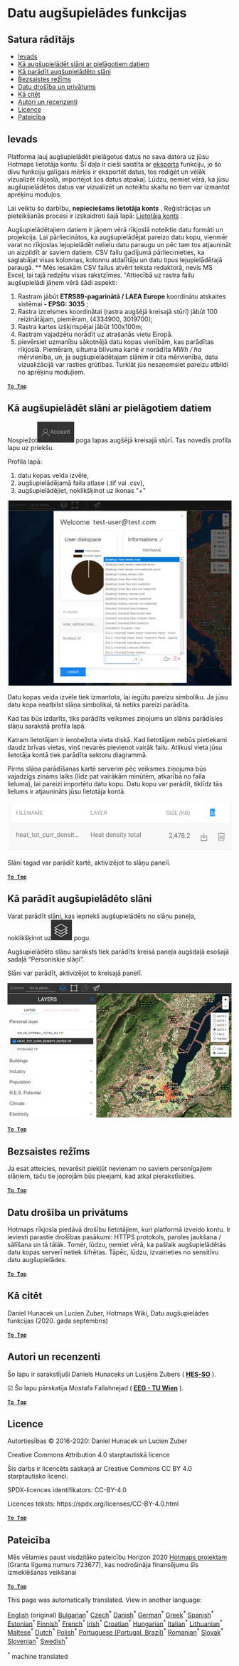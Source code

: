 <h1><a class="anchor" id="data-upload-functionalities" href="#data-upload-functionalities"><i class="fa fa-link"></i></a>Datu augšupielādes funkcijas</h1><h2><a class="anchor" id="table-of-contents" href="#table-of-contents"><i class="fa fa-link"></i></a> Satura rādītājs</h2><ul><li> <a href="#introduction">Ievads</a></li><li> <a href="#how-to-upload-a-layer-with-custom-data">Kā augšupielādēt slāni ar pielāgotiem datiem</a></li><li> <a href="#how-to-display-an-uploaded-layer">Kā parādīt augšupielādēto slāni</a></li><li> <a href="#offline-mode">Bezsaistes režīms</a></li><li> <a href="#data-security-and-privacy">Datu drošība un privātums</a></li><li> <a href="#how-to-cite">Kā citēt</a></li><li> <a href="#authors-and-reviewers">Autori un recenzenti</a></li><li> <a href="#license">Licence</a></li><li> <a href="#acknowledgement">Pateicība</a></li></ul><h2><a class="anchor" id="introduction" href="#introduction"><i class="fa fa-link"></i></a> Ievads</h2><p> Platforma ļauj augšupielādēt pielāgotus datus no sava datora uz jūsu Hotmaps lietotāja kontu. Šī daļa ir cieši saistīta ar <a href="Data-export-functionalities">eksporta</a> funkciju, jo šo divu funkciju galīgais mērķis ir eksportēt datus, tos rediģēt un vēlāk vizualizēt rīkjoslā, importējot šos datus atpakaļ. Lūdzu, ņemiet vērā, ka jūsu augšupielādētos datus var vizualizēt un noteiktu skaitu no tiem var izmantot aprēķinu moduļos.</p><p> Lai veiktu šo darbību, <strong>nepieciešams lietotāja konts</strong> . Reģistrācijas un pieteikšanās procesi ir izskaidroti šajā lapā: <a href="Introduction-to-user-interface#Connect">Lietotāja konts</a> .</p><p> Augšupielādētajiem datiem ir jāņem vērā rīkjoslā noteiktie datu formāti un projekcija. Lai pārliecinātos, ka augšupielādējat pareizo datu kopu, vienmēr varat no rīkjoslas lejupielādēt nelielu datu paraugu un pēc tam tos atjaunināt un aizpildīt ar saviem datiem. CSV failu gadījumā pārliecinieties, ka saglabājat visas kolonnas, kolonnu atdalītāju un datu tipus lejupielādētajā paraugā. ** Mēs iesakām CSV failus atvērt teksta redaktorā, nevis MS Excel, lai tajā redzētu visas rakstzīmes. &quot;Attiecībā uz rastra failu augšupielādi jāņem vērā šādi aspekti:</p><ol><li> Rastram jābūt <strong>ETRS89-pagarinātā / LAEA Europe</strong> koordinātu atskaites sistēmai <strong>- EPSG: 3035</strong> ;</li><li> Rastra izcelsmes koordinātai (rastra augšējā kreisajā stūrī) jābūt 100 reizinātājam, piemēram, (4334900, 3019700);</li><li> Rastra kartes izšķirtspējai jābūt 100x100m;</li><li> Rastram vajadzētu norādīt uz atrašanās vietu Eiropā.</li><li> pievērsiet uzmanību sākotnējā datu kopas vienībām, kas parādītas rīkjoslā. Piemēram, siltuma blīvuma kartē ir norādīta <em>MWh / ha</em> mērvienība, un, ja augšupielādētajam slānim ir cita mērvienība, datu vizualizācijā var rasties grūtības. Turklāt jūs nesaņemsiet pareizu atbildi no aprēķinu moduļiem.</li></ol><p> <a href="#table-of-contents"><strong><code>To Top</code></strong></a></p><h2><a class="anchor" id="how-to-upload-a-layer-with-custom-data" href="#how-to-upload-a-layer-with-custom-data"><i class="fa fa-link"></i></a> Kā augšupielādēt slāni ar pielāgotiem datiem</h2><p> Nospiežot<img alt="konta poga" src="../images/account-btn.png"/> poga lapas augšējā kreisajā stūrī. Tas novedīs profila lapu uz priekšu.</p><p> Profila lapā:</p><ol><li> datu kopas veida izvēle,</li><li> augšupielādējamā faila atlase (.tif vai .csv),</li><li> augšupielādējiet, noklikšķinot uz ikonas &quot;+&quot;</li></ol><img alt="profila lapas augšupielāde" src="../images/profile-upload.png"/><p> Datu kopas veida izvēle tiek izmantota, lai iegūtu pareizu simboliku. Ja jūsu datu kopa neatbilst slāņa simbolikai, tā netiks pareizi parādīta.</p><p> Kad tas būs izdarīts, tiks parādīts veiksmes ziņojums un slānis parādīsies slāņu sarakstā profila lapā.</p><p> Katram lietotājam ir ierobežota vieta diskā. Kad lietotājam nebūs pietiekami daudz brīvas vietas, viņš nevarēs pievienot vairāk failu. Atlikusī vieta jūsu lietotāja kontā tiek parādīta sektoru diagrammā.</p><p> Pirms slāņa parādīšanas kartē serverim pēc veiksmes ziņojuma būs vajadzīgs zināms laiks (līdz pat vairākām minūtēm, atkarībā no faila lieluma), lai pareizi importētu datu kopu. Datu kopu var parādīt, tiklīdz tās lielums ir atjaunināts jūsu lietotāja kontā.</p><img alt="upload_complete" src="../images/upload_complete.png"/><p> Slāni tagad var parādīt kartē, aktivizējot to slāņu panelī.</p><p> <a href="#table-of-contents"><strong><code>To Top</code></strong></a></p><h2><a class="anchor" id="how-to-display-an-uploaded-layer" href="#how-to-display-an-uploaded-layer"><i class="fa fa-link"></i></a> Kā parādīt augšupielādēto slāni</h2><p> Varat parādīt slāni, kas iepriekš augšupielādēts no slāņu paneļa, noklikšķinot uz<img alt="slāņu poga" src="../images/layers-btn.png"/> pogu.</p><p> Augšupielādēto slāņu saraksts tiek parādīts kreisā paneļa augšdaļā esošajā sadaļā “Personiskie slāņi”.</p><p> Slāni var parādīt, aktivizējot to kreisajā panelī.</p><img alt="augšupielādēt displeja slāni" src="../images/upload-layers.png"/><p> <a href="#table-of-contents"><strong><code>To Top</code></strong></a></p><h2><a class="anchor" id="offline-mode" href="#offline-mode"><i class="fa fa-link"></i></a> Bezsaistes režīms</h2><p> Ja esat atteicies, nevarēsit piekļūt nevienam no saviem personīgajiem slāņiem, taču tie joprojām būs pieejami, kad atkal pierakstīsities.</p><p> <a href="#table-of-contents"><strong><code>To Top</code></strong></a></p><h2><a class="anchor" id="data-security-and-privacy" href="#data-security-and-privacy"><i class="fa fa-link"></i></a> Datu drošība un privātums</h2><p> Hotmaps rīkjosla piedāvā drošību lietotājiem, kuri platformā izveido kontu. Ir ieviesti parastie drošības pasākumi: HTTPS protokols, paroles jaukšana / sālīšana un tā tālāk. Tomēr, lūdzu, ņemiet vērā, ka pašlaik augšupielādētās datu kopas serverī netiek šifrētas. Tāpēc, lūdzu, izvairieties no sensitīvu datu augšupielādes.</p><p> <a href="#table-of-contents"><strong><code>To Top</code></strong></a></p><h2><a class="anchor" id="how-to-cite" href="#how-to-cite"><i class="fa fa-link"></i></a> Kā citēt</h2><p> Daniel Hunacek un Lucien Zuber, Hotmaps Wiki, Datu augšupielādes funkcijas (2020. gada septembris)</p><p> <a href="#table-of-contents"><strong><code>To Top</code></strong></a></p><h2><a class="anchor" id="authors-and-reviewers" href="#authors-and-reviewers"><i class="fa fa-link"></i></a> Autori un recenzenti</h2><p> Šo lapu ir sarakstījuši Daniels Hunaceks un Lusjēns Zubers ( <strong><a href="https://www.hevs.ch">HES-SO</a></strong> ).</p><p> ☑ Šo lapu pārskatīja Mostafa Fallahnejad ( <strong><a href="https://eeg.tuwien.ac.at/">EEG - TU Wien</a></strong> ).</p><p> <a href="#table-of-contents"><strong><code>To Top</code></strong></a></p><h2><a class="anchor" id="license" href="#license"><i class="fa fa-link"></i></a> Licence</h2><p> Autortiesības © 2016-2020: Daniel Hunacek un Lucien Zuber</p><p> Creative Commons Attribution 4.0 starptautiskā licence</p><p> Šis darbs ir licencēts saskaņā ar Creative Commons CC BY 4.0 starptautisko licenci.</p><p> SPDX-licences identifikators: CC-BY-4.0</p><p> Licences teksts: https://spdx.org/licenses/CC-BY-4.0.html</p><p> <a href="#table-of-contents"><strong><code>To Top</code></strong></a></p><h2><a class="anchor" id="acknowledgement" href="#acknowledgement"><i class="fa fa-link"></i></a> Pateicība</h2><p> Mēs vēlamies paust visdziļāko pateicību Horizon 2020 <a href="https://www.hotmaps-project.eu">Hotmaps projektam</a> (Granta līguma numurs 723677), kas nodrošināja finansējumu šīs izmeklēšanas veikšanai</p><p> <a href="#table-of-contents"><strong><code>To Top</code></strong></a></p>
<!--- THIS IS A SUPER UNIQUE IDENTIFIER -->

This page was automatically translated. View in another language:

[English](../en/Data-upload-functionalities) (original) [Bulgarian](../bg/Data-upload-functionalities)<sup>\*</sup> [Czech](../cs/Data-upload-functionalities)<sup>\*</sup> [Danish](../da/Data-upload-functionalities)<sup>\*</sup> [German](../de/Data-upload-functionalities)<sup>\*</sup> [Greek](../el/Data-upload-functionalities)<sup>\*</sup> [Spanish](../es/Data-upload-functionalities)<sup>\*</sup> [Estonian](../et/Data-upload-functionalities)<sup>\*</sup> [Finnish](../fi/Data-upload-functionalities)<sup>\*</sup> [French](../fr/Data-upload-functionalities)<sup>\*</sup> [Irish](../ga/Data-upload-functionalities)<sup>\*</sup> [Croatian](../hr/Data-upload-functionalities)<sup>\*</sup> [Hungarian](../hu/Data-upload-functionalities)<sup>\*</sup> [Italian](../it/Data-upload-functionalities)<sup>\*</sup> [Lithuanian](../lt/Data-upload-functionalities)<sup>\*</sup>  [Maltese](../mt/Data-upload-functionalities)<sup>\*</sup> [Dutch](../nl/Data-upload-functionalities)<sup>\*</sup> [Polish](../pl/Data-upload-functionalities)<sup>\*</sup> [Portuguese (Portugal, Brazil)](../pt/Data-upload-functionalities)<sup>\*</sup> [Romanian](../ro/Data-upload-functionalities)<sup>\*</sup> [Slovak](../sk/Data-upload-functionalities)<sup>\*</sup> [Slovenian](../sl/Data-upload-functionalities)<sup>\*</sup> [Swedish](../sv/Data-upload-functionalities)<sup>\*</sup> 

<sup>\*</sup> machine translated

